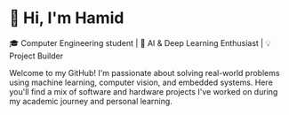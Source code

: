 # 👋 Hi, I'm Hamid

🎓 Computer Engineering student | 🤖 AI & Deep Learning Enthusiast | 💡 Project Builder

Welcome to my GitHub! I'm passionate about solving real-world problems using machine learning, computer vision, and embedded systems. Here you'll find a mix of software and hardware projects I've worked on during my academic journey and personal learning.


